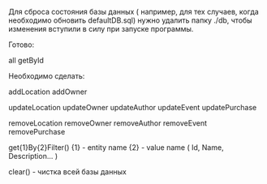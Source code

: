 Для сброса состояния базы данных ( например, для тех случаев, когда необходимо обновить defaultDB.sql) нужно удалить
папку ./db, чтобы изменения вступили в силу при запуске программы.



Готово:

all getById

Необходимо сделать:

addLocation
addOwner

updateLocation
updateOwner
updateAuthor
updateEvent
updatePurchase

removeLocation
removeOwner
removeAuthor
removeEvent
removePurchase

get{1}By{2}Filter()
{1} - entity name
{2} - value name ( Id, Name, Description... )

clear() - чистка всей базы данных
